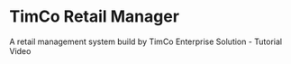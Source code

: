 # TimCo Retail Manager
A retail management system build by TimCo Enterprise Solution - Tutorial Video
